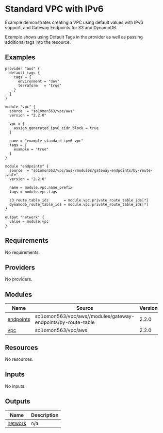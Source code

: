 # Standard VPC with IPv6

Example demonstrates creating a VPC using default values with IPv6 support, and Gateway Endpoints for S3 and DynamoDB.

Example shows using Default Tags in the provider as well as passing additional tags into the resource.
<!-- BEGINNING OF PRE-COMMIT-TERRAFORM DOCS HOOK -->


## Examples

```hcl
provider "aws" {
  default_tags {
    tags = {
      environment = "dev"
      terraform   = "true"
    }
  }
}

module "vpc" {
  source  = "so1omon563/vpc/aws"
  version = "2.2.0"

  vpc = {
    assign_generated_ipv6_cidr_block = true
  }

  name = "example-standard-ipv6-vpc"
  tags = {
    example = "true"
  }
}

module "endpoints" {
  source  = "so1omon563/vpc/aws//modules/gateway-endpoints/by-route-table"
  version = "2.2.0"

  name = module.vpc.name_prefix
  tags = module.vpc.tags

  s3_route_table_ids       = module.vpc.private_route_table_ids[*]
  dynamodb_route_table_ids = module.vpc.private_route_table_ids[*]
}

output "network" {
  value = module.vpc
}
```

## Requirements

No requirements.

## Providers

No providers.

## Modules

| Name | Source | Version |
|------|--------|---------|
| <a name="module_endpoints"></a> [endpoints](#module\_endpoints) | so1omon563/vpc/aws//modules/gateway-endpoints/by-route-table | 2.2.0 |
| <a name="module_vpc"></a> [vpc](#module\_vpc) | so1omon563/vpc/aws | 2.2.0 |

## Resources

No resources.

## Inputs

No inputs.

## Outputs

| Name | Description |
|------|-------------|
| <a name="output_network"></a> [network](#output\_network) | n/a |


<!-- END OF PRE-COMMIT-TERRAFORM DOCS HOOK -->
